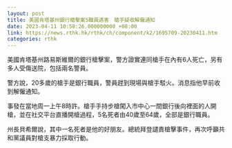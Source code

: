 ```yaml
---
layout: post
title: 美國肯塔基州銀行槍擊案5職員遇害　槍手疑收解僱通知
date: 2023-04-11 10:58:26.000000000 +08:00
link: https://news.rthk.hk/rthk/ch/component/k2/1695709-20230411.htm
categories: rthk
---
```


美國肯塔基州路易斯維爾的銀行槍擊案，警方證實連同槍手在內有6人死亡，另有多人受傷送院，包括兩名警員。

警方說，20多歲的槍手是銀行職員，警員趕到現場與槍手駁火。消息指他早前收到解僱通知。

事發在當地周一上午8時許。槍手手持步槍闖入市中心一間銀行後向裡面的人開槍，並在社交平台直播開槍過程，5名死者由40歲至64歲，全部是銀行職員。

州長貝希爾說，其中一名死者是他的好朋友。總統拜登譴責槍擊事件，再次呼籲共和黨議員對槍支暴力採取行動。
